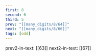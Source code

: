```yaml
---
first: 8
second: 6
third: 5
prev: "[[many_digits/8/64]]"
next: "[[many_digits/8/66]]"
tags: [odd]
---
```

prev2-in-text: [[63]]
next2-in-text: [[67]]
